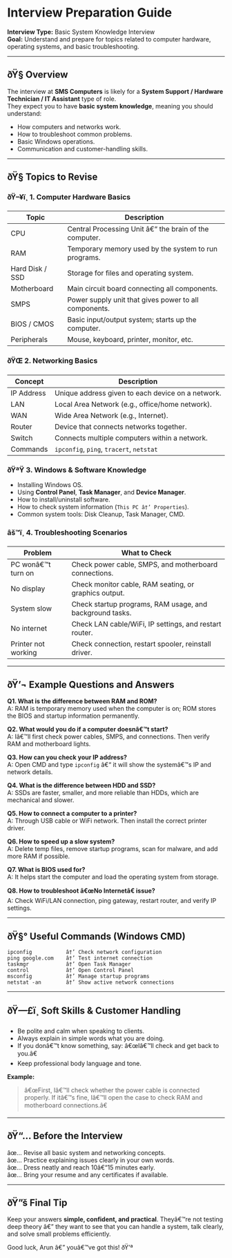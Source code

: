 
# Interview Preparation Guide

**Interview Type:** Basic System Knowledge Interview  
**Goal:** Understand and prepare for topics related to computer hardware, operating systems, and basic troubleshooting.

---

## ðŸ§­ Overview

The interview at **SMS Computers** is likely for a **System Support / Hardware Technician / IT Assistant** type of role.  
They expect you to have **basic system knowledge**, meaning you should understand:

- How computers and networks work.
- How to troubleshoot common problems.
- Basic Windows operations.
- Communication and customer-handling skills.

---

## ðŸ§  Topics to Revise

### ðŸ–¥ï¸ 1. Computer Hardware Basics
| Topic | Description |
|-------|--------------|
| CPU | Central Processing Unit â€“ the brain of the computer. |
| RAM | Temporary memory used by the system to run programs. |
| Hard Disk / SSD | Storage for files and operating system. |
| Motherboard | Main circuit board connecting all components. |
| SMPS | Power supply unit that gives power to all components. |
| BIOS / CMOS | Basic input/output system; starts up the computer. |
| Peripherals | Mouse, keyboard, printer, monitor, etc. |

### ðŸŒ 2. Networking Basics
| Concept | Description |
|----------|-------------|
| IP Address | Unique address given to each device on a network. |
| LAN | Local Area Network (e.g., office/home network). |
| WAN | Wide Area Network (e.g., Internet). |
| Router | Device that connects networks together. |
| Switch | Connects multiple computers within a network. |
| Commands | `ipconfig`, `ping`, `tracert`, `netstat` |

### ðŸªŸ 3. Windows & Software Knowledge
- Installing Windows OS.
- Using **Control Panel**, **Task Manager**, and **Device Manager**.
- How to install/uninstall software.
- How to check system information (`This PC â†’ Properties`).
- Common system tools: Disk Cleanup, Task Manager, CMD.

### âš™ï¸ 4. Troubleshooting Scenarios
| Problem | What to Check |
|----------|----------------|
| PC wonâ€™t turn on | Check power cable, SMPS, and motherboard connections. |
| No display | Check monitor cable, RAM seating, or graphics output. |
| System slow | Check startup programs, RAM usage, and background tasks. |
| No internet | Check LAN cable/WiFi, IP settings, and restart router. |
| Printer not working | Check connection, restart spooler, reinstall driver. |

---

## ðŸ’¬ Example Questions and Answers

**Q1. What is the difference between RAM and ROM?**  
A: RAM is temporary memory used when the computer is on; ROM stores the BIOS and startup information permanently.

**Q2. What would you do if a computer doesnâ€™t start?**  
A: Iâ€™ll first check power cables, SMPS, and connections. Then verify RAM and motherboard lights.

**Q3. How can you check your IP address?**  
A: Open CMD and type `ipconfig` â€“ it will show the systemâ€™s IP and network details.

**Q4. What is the difference between HDD and SSD?**  
A: SSDs are faster, smaller, and more reliable than HDDs, which are mechanical and slower.

**Q5. How to connect a computer to a printer?**  
A: Through USB cable or WiFi network. Then install the correct printer driver.

**Q6. How to speed up a slow system?**  
A: Delete temp files, remove startup programs, scan for malware, and add more RAM if possible.

**Q7. What is BIOS used for?**  
A: It helps start the computer and load the operating system from storage.

**Q8. How to troubleshoot â€œNo Internetâ€ issue?**  
A: Check WiFi/LAN connection, ping gateway, restart router, and verify IP settings.

---

## ðŸ§° Useful Commands (Windows CMD)
```
ipconfig           â†’ Check network configuration
ping google.com    â†’ Test internet connection
taskmgr            â†’ Open Task Manager
control            â†’ Open Control Panel
msconfig           â†’ Manage startup programs
netstat -an        â†’ Show active network connections
```
---

## ðŸ—£ï¸ Soft Skills & Customer Handling
- Be polite and calm when speaking to clients.  
- Always explain in simple words what you are doing.  
- If you donâ€™t know something, say: â€œIâ€™ll check and get back to you.â€  
- Keep professional body language and tone.

**Example:**
> â€œFirst, Iâ€™ll check whether the power cable is connected properly. If itâ€™s fine, Iâ€™ll open the case to check RAM and motherboard connections.â€

---

## ðŸ“… Before the Interview
âœ… Revise all basic system and networking concepts.  
âœ… Practice explaining issues clearly in your own words.  
âœ… Dress neatly and reach 10â€“15 minutes early.  
âœ… Bring your resume and any certificates if available.

---

## ðŸ”š Final Tip
Keep your answers **simple, confident, and practical**. Theyâ€™re not testing deep theory â€” they want to see that you can handle a system, talk clearly, and solve small problems efficiently.

Good luck, Arun â€” youâ€™ve got this! ðŸ’ª
